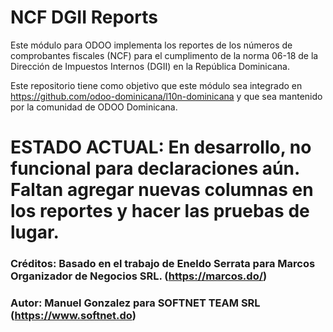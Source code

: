 # NCF DGII Reports

Este módulo para ODOO implementa los reportes de los números de comprobantes fiscales (NCF) para el cumplimento de la norma 06-18 de la Dirección de Impuestos Internos (DGII) en la República Dominicana.

Este repositorio tiene como objetivo que este módulo sea integrado en https://github.com/odoo-dominicana/l10n-dominicana y que sea mantenido por la comunidad de ODOO Dominicana.

# ESTADO ACTUAL:  En desarrollo, no funcional para declaraciones aún.  Faltan agregar nuevas columnas en los reportes y hacer las pruebas de lugar.

### Créditos:  Basado en el trabajo de Eneldo Serrata para Marcos Organizador de Negocios SRL. (https://marcos.do/) 

### Autor: Manuel Gonzalez para SOFTNET TEAM SRL (https://www.softnet.do)
